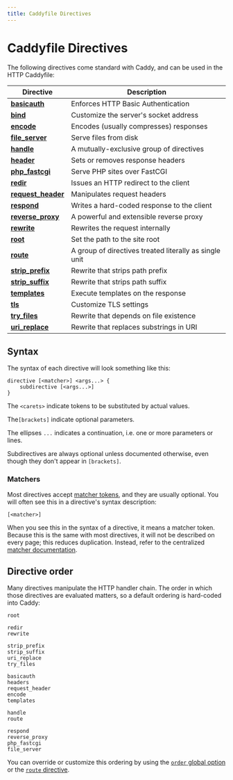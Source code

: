 ```yaml
---
title: Caddyfile Directives
---
```


# Caddyfile Directives

The following directives come standard with Caddy, and can be used in the HTTP Caddyfile:

Directive | Description
----------|------------
**[basicauth](/docs/caddyfile/directives/basicauth)** | Enforces HTTP Basic Authentication
**[bind](/docs/caddyfile/directives/bind)** | Customize the server's socket address
**[encode](/docs/caddyfile/directives/encode)** | Encodes (usually compresses) responses
**[file_server](/docs/caddyfile/directives/file_server)** | Serve files from disk
**[handle](/docs/caddyfile/directives/handle)** | A mutually-exclusive group of directives
**[header](/docs/caddyfile/directives/header)** | Sets or removes response headers
**[php_fastcgi](/docs/caddyfile/directives/php_fastcgi)** | Serve PHP sites over FastCGI
**[redir](/docs/caddyfile/directives/redir)** | Issues an HTTP redirect to the client
**[request_header](/docs/caddyfile/directives/request_header)** | Manipulates request headers
**[respond](/docs/caddyfile/directives/respond)** | Writes a hard-coded response to the client
**[reverse_proxy](/docs/caddyfile/directives/reverse_proxy)** | A powerful and extensible reverse proxy
**[rewrite](/docs/caddyfile/directives/rewrite)** | Rewrites the request internally
**[root](/docs/caddyfile/directives/root)** | Set the path to the site root
**[route](/docs/caddyfile/directives/route)** | A group of directives treated literally as single unit
**[strip_prefix](/docs/caddyfile/directives/strip_prefix)** | Rewrite that strips path prefix
**[strip_suffix](/docs/caddyfile/directives/strip_suffix)** | Rewrite that strips path suffix
**[templates](/docs/caddyfile/directives/templates)** | Execute templates on the response
**[tls](/docs/caddyfile/directives/tls)** | Customize TLS settings
**[try_files](/docs/caddyfile/directives/try_files)** | Rewrite that depends on file existence
**[uri_replace](/docs/caddyfile/directives/uri_replace)** | Rewrite that replaces substrings in URI


## Syntax

The syntax of each directive will look something like this:

```
directive [<matcher>] <args...> {
	subdirective [<args...>]
}
```

The `<carets>` indicate tokens to be substituted by actual values.

The`[brackets]` indicate optional parameters.

The ellipses `...` indicates a continuation, i.e. one or more parameters or lines.

Subdirectives are always optional unless documented otherwise, even though they don't appear in `[brackets]`.


### Matchers

Most directives accept [matcher tokens](/docs/caddyfile/concepts#matchers), and they are usually optional. You will often see this in a directive's syntax description:

```
[<matcher>]
```

When you see this in the syntax of a directive, it means a matcher token. Because this is the same with most directives, it will not be described on every page; this reduces duplication. Instead, refer to the centralized [matcher documentation](/docs/caddyfile/concepts#matchers).


## Directive order

Many directives manipulate the HTTP handler chain. The order in which those directives are evaluated matters, so a default ordering is hard-coded into Caddy:

```
root

redir
rewrite

strip_prefix
strip_suffix
uri_replace
try_files

basicauth
headers
request_header
encode
templates

handle
route

respond
reverse_proxy
php_fastcgi
file_server
```

You can override or customize this ordering by using the [`order` global option](/docs/caddyfile/options) or the [`route` directive](/docs/caddyfile/directives/route).